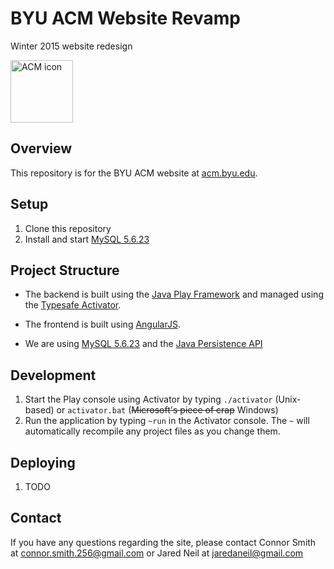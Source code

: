 # BYU ACM Website Revamp
Winter 2015 website redesign

<img src="https://avatars2.githubusercontent.com/u/2940616?v=3&s=200" alt="ACM icon" height="100px">

## Overview

This repository is for the BYU ACM website at [acm.byu.edu](<http://acm.byu.edu>).

## Setup

1. Clone this repository
2. Install and start [MySQL 5.6.23](<http://dev.mysql.com/downloads/>)

## Project Structure

* The backend is built using the [Java Play Framework](<https://www.playframework.com>) and managed using the [Typesafe Activator](<http://typesafe.com/activator>).

* The frontend is built using [AngularJS](<https://angularjs.org>).

* We are using [MySQL 5.6.23](<http://dev.mysql.com/downloads/>) and the [Java Persistence API](<http://docs.oracle.com/javaee/6/tutorial/doc/bnbpz.html>)

## Development

1. Start the Play console using Activator by typing `./activator` (Unix-based) or `activator.bat` (~~Microsoft's piece of crap~~ Windows)
2. Run the application by typing `~run` in the Activator console. The `~` will automatically recompile any project files as you change them.

## Deploying

1. TODO

## Contact

If you have any questions regarding the site, please contact Connor Smith at <connor.smith.256@gmail.com> or Jared Neil at <jaredaneil@gmail.com>